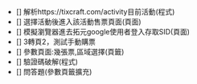 - [] 解析https://tixcraft.com/activity目前活動(程式)
- [] 選擇活動後進入該活動售票頁面(頁面)
- [] 模擬瀏覽器進去拓元google使用者登入存取SID(頁面)
- [] 3轉頁2，測試手動購票
- [] 參數頁面:幾張票,區域選擇(頁籤)
- [] 驗證碼破解(程式)
- [] 問答題(參數頁籤擴充)
  
